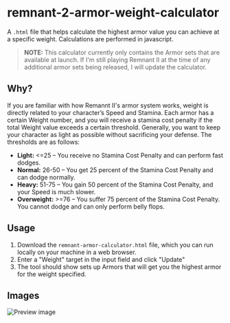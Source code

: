 # remnant-2-armor-weight-calculator
A `.html` file that helps calculate the highest armor value you can achieve at a specific weight. Calculations are performed in javascript.

>**NOTE:** This calculator currently only contains the Armor sets that are available at launch. If I'm still playing Remnant II at the time of any additional armor sets being released, I will update the calculator.

## Why?

If you are familiar with how Remannt II's armor system works, weight is directly related to your character’s Speed and Stamina. Each armor has a certain Weight number, and you will receive a stamina cost penalty if the total Weight value exceeds a certain threshold. Generally, you want to keep your character as light as possible without sacrificing your defense. The thresholds are as follows:

* **Light:** <=25 – You receive no Stamina Cost Penalty and can perform fast dodges.
* **Normal:** 26-50 – You get 25 percent of the Stamina Cost Penalty and can dodge normally.
* **Heavy:** 51-75 – You gain 50 percent of the Stamina Cost Penalty, and your Speed is much slower.
* **Overweight:** >=76 – You suffer 75 percent of the Stamina Cost Penalty. You cannot dodge and can only perform belly flops.

## Usage
1. Download the `remnant-armor-calculator.html` file, which you can run locally on your machine in a web browser. 
2. Enter a "Weight" target in the input field and click "Update" 
3. The tool should show sets up Armors that will get you the highest armor for the weight specified.

## Images
![Preview image](https://github.com/threeskimo/remnant-2-armor-weight-calculator/blob/main/preview.png?raw=true)
